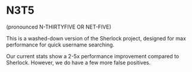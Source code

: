 # N3T5
(pronounced N-THIRTYFIVE OR NET-FIVE)

This is a washed-down version of the Sherlock project,
designed for max performance for quick username searching.

Our current stats show a 2-5x performance improvement
compared to Sherlock. However, we do have a few more false positives.
